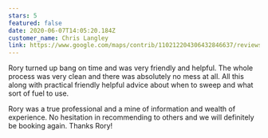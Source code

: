 ```yaml
---
stars: 5
featured: false
date: 2020-06-07T14:05:20.184Z
customer_name: Chris Langley
link: https://www.google.com/maps/contrib/110212204306432846637/reviews
---
```

Rory turned up bang on time and was very friendly and helpful. The whole process was very clean and there was absolutely no mess at all. All this along with practical friendly helpful advice about when to sweep and what sort of fuel to use. 

Rory was a true professional and a mine of information and wealth of experience. No hesitation in recommending to others and we will definitely be booking again. Thanks Rory!